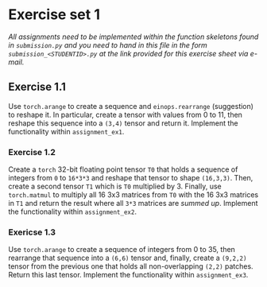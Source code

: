 # Exercise set 1

*All assignments need to be implemented within the function skeletons found in `submission.py`
and you need to hand in this file in the form `submission_<STUDENTID>.py` at the link provided
for this exercise sheet via e-mail.*

## Exercise 1.1

Use `torch.arange` to create a sequence and `einops.rearrange` (suggestion) to reshape it.
In particular, create a tensor with values from 0 to 11, then reshape this sequence into a 
`(3,4)` tensor and return it. Implement the functionality within `assignment_ex1`.

### Exercise 1.2

Create a `torch` 32-bit floating point tensor `T0`   that holds a sequence of integers from `0` to `16*3*3` and reshape that tensor to shape `(16,3,3)`. Then, create a second tensor `T1` which is `T0` multiplied by 3. Finally, use `torch.matmul` to multiply all 16 3x3 matrices from `T0` with the 16 3x3 matrices in `T1` and return the result where all `3*3` matrices are *summed up*. Implement the functionality within `assignment_ex2`.

### Exericse 1.3

Use `torch.arange` to create a sequence of integers from 0 to 35, then rearrange that sequence into a `(6,6)` tensor and, finally, create a `(9,2,2)` tensor from the previous one that holds all non-overlapping `(2,2)` patches. Return this last tensor. Implement the functionality within `assignment_ex3`.
